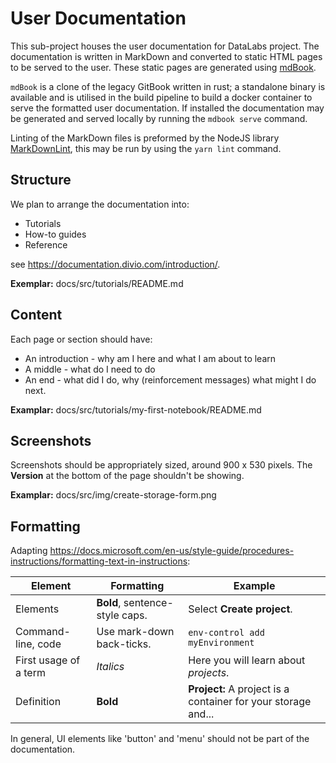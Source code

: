 # User Documentation

This sub-project houses the user documentation for DataLabs project. The
documentation is written in MarkDown and converted to static HTML pages to be
served to the user. These static pages are generated using
[mdBook](https://github.com/rust-lang-nursery/mdBook).

`mdBook` is a clone of the legacy GitBook written in rust; a standalone binary
is available and is utilised in the build pipeline to build a docker container
to serve the formatted user documentation. If installed the documentation may be
generated and served locally by running the `mdbook serve` command.

Linting of the MarkDown files is preformed by the NodeJS library
[MarkDownLint](https://github.com/DavidAnson/markdownlint), this may be run by
using the `yarn lint` command.

## Structure

We plan to arrange the documentation into:

* Tutorials
* How-to guides
* Reference

see <https://documentation.divio.com/introduction/>.

**Exemplar:** docs/src/tutorials/README.md

## Content

Each page or section should have:

* An introduction - why am I here and what I am about to learn
* A middle - what do I need to do
* An end - what did I do, why (reinforcement messages) what might I do next.

**Examplar:** docs/src/tutorials/my-first-notebook/README.md

## Screenshots

Screenshots should be appropriately sized, around 900 x 530 pixels.
The **Version** at the bottom of the page shouldn't be showing.

**Examplar:** docs/src/img/create-storage-form.png

## Formatting

Adapting <https://docs.microsoft.com/en-us/style-guide/procedures-instructions/formatting-text-in-instructions>:

| Element | Formatting | Example |
| - | - | - |
| Elements | **Bold**, sentence-style caps. | Select **Create project**. |
| Command-line, code | Use mark-down back-ticks. | `env-control add myEnvironment` |
| First usage of a term | *Italics* | Here you will learn about *projects*. |
| Definition | **Bold** | **Project:** A project is a container for your storage and... |

In general, UI elements like 'button' and 'menu' should not be part of the documentation.
